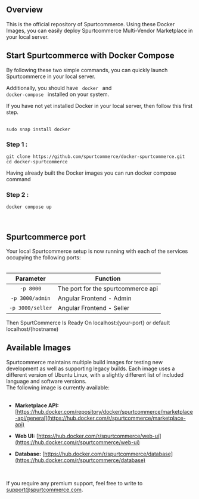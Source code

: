 <h2>Overview</h2>
This is the official repository of Spurtcommerce. Using these Docker Images, you can easily deploy Spurtcommerce Multi-Vendor Marketplace in your local server.
<h2>Start Spurtcommerce with Docker Compose</h2>
By following these two simple commands, you can quickly launch Spurtcommerce in your local server. 
<br>

Additionally, you should have <code> docker </code> and <code> docker-compose </code> installed on your system.

If you have not yet installed Docker in your local server, then follow this first step. <br><br>

<pre><code>sudo snap install docker</code></pre>
  
<h3>Step 1 :  </h3>

<pre><code>git clone https://github.com/spurtcommerce/docker-spurtcommerce.git
cd docker-spurtcommerce</code></pre>

Having already built the Docker images you can run docker compose command

<h3>Step 2 : </h3>
<pre><code>docker compose up</code></pre>
<br>


<h2> Spurtcommerce port </h2>
Your local Spurtcommerce setup is now running with each of the services occupying the following ports:
<br><br>

<table>
<thead>
<tr>
<th align="center">Parameter</th>
<th>Function</th>
</tr>
</thead>
<tbody>
<tr>
<td align="center"><code>-p 8000</code></td>
<td>The port for the spurtcommerce api</td>
</tr>
<tr>
<td align="center"><code>-p 3000/admin</code></td>
<td>Angular Frontend - Admin</td>
</tr>
</tr>
<tr>
<td align="center"><code>-p 3000/seller</code></td>
<td>Angular Frontend - Seller</td>
</tr>


</tbody>
</table>

Then SpurtCommerce Is Ready On localhost:{your-port} or default localhost/(hostname)


<h2>Available Images</h2>

Spurtcommerce maintains multiple build images for testing new development as well as supporting legacy builds. Each image uses a different version of Ubuntu Linux, with a slightly different list of included language and software versions.
<br>The following image is currently available:
<br><br>


* <b> Marketplace API:</b> [https://hub.docker.com/repository/docker/spurtcommerce/marketplace-api/general](https://hub.docker.com/r/spurtcommerce/marketplace-api)

* <b> Web UI:</b> [https://hub.docker.com/r/spurtcommerce/web-ui](https://hub.docker.com/r/spurtcommerce/web-ui)

* <b> Database:</b> [https://hub.docker.com/r/spurtcommerce/database](https://hub.docker.com/r/spurtcommerce/database)


<br>

If you require any premium support, feel free to write to support@spurtcommerce.com. 
